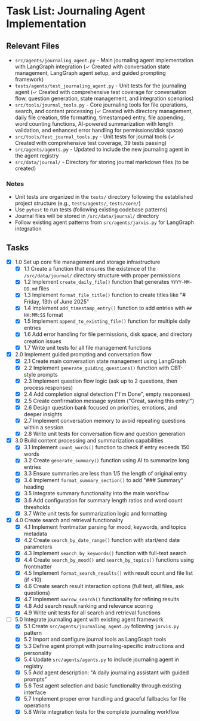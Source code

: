 # Task List: Journaling Agent Implementation

## Relevant Files

- `src/agents/journaling_agent.py` - Main journaling agent implementation with LangGraph integration (✓ Created with conversation state management, LangGraph agent setup, and guided prompting framework)
- `tests/agents/test_journaling_agent.py` - Unit tests for the journaling agent (✓ Created with comprehensive test coverage for conversation flow, question generation, state management, and integration scenarios)
- `src/tools/journal_tools.py` - Core journaling tools for file operations, search, and content processing (✓ Created with directory management, daily file creation, title formatting, timestamped entry, file appending, word counting functions, AI-powered summarization with length validation, and enhanced error handling for permissions/disk space)
- `src/tools/test_journal_tools.py` - Unit tests for journal tools (✓ Created with comprehensive test coverage, 39 tests passing)
- `src/agents/agents.py` - Updated to include the new journaling agent in the agent registry
- `src/data/journal/` - Directory for storing journal markdown files (to be created)

### Notes

- Unit tests are organized in the `tests/` directory following the established project structure (e.g., `tests/agents/`, `tests/core/`)
- Use `pytest` to run tests (following existing codebase patterns)
- Journal files will be stored in `/src/data/journal/` directory
- Follow existing agent patterns from `src/agents/jarvis.py` for LangGraph integration

## Tasks

- [x] 1.0 Set up core file management and storage infrastructure
  - [x] 1.1 Create a function that ensures the existence of the `/src/data/journal/` directory structure with proper permissions
  - [x] 1.2 Implement `create_daily_file()` function that generates `YYYY-MM-DD.md` files
  - [x] 1.3 Implement `format_file_title()` function to create titles like "# Friday, 13th of June 2025"
  - [x] 1.4 Implement `add_timestamp_entry()` function to add entries with `## HH:MM:SS` format
  - [x] 1.5 Implement `append_to_existing_file()` function for multiple daily entries
  - [x] 1.6 Add error handling for file permissions, disk space, and directory creation issues
  - [x] 1.7 Write unit tests for all file management functions

- [x] 2.0 Implement guided prompting and conversation flow
  - [x] 2.1 Create main conversation state management using LangGraph
  - [x] 2.2 Implement `generate_guiding_questions()` function with CBT-style prompts
  - [x] 2.3 Implement question flow logic (ask up to 2 questions, then process responses)
  - [x] 2.4 Add completion signal detection ("I'm Done", empty responses)
  - [x] 2.5 Create confirmation message system ("Great, saving this entry!")
  - [x] 2.6 Design question bank focused on priorities, emotions, and deeper insights
  - [x] 2.7 Implement conversation memory to avoid repeating questions within a session
  - [x] 2.8 Write unit tests for conversation flow and question generation

- [x] 3.0 Build content processing and summarization capabilities
  - [x] 3.1 Implement `count_words()` function to check if entry exceeds 150 words
  - [x] 3.2 Create `generate_summary()` function using AI to summarize long entries
  - [x] 3.3 Ensure summaries are less than 1/5 the length of original entry
  - [x] 3.4 Implement `format_summary_section()` to add "### Summary" heading
  - [x] 3.5 Integrate summary functionality into the main workflow
  - [x] 3.6 Add configuration for summary length ratios and word count thresholds
  - [x] 3.7 Write unit tests for summarization logic and formatting

- [x] 4.0 Create search and retrieval functionality
  - [x] 4.1 Implement frontmatter parsing for mood, keywords, and topics metadata
  - [x] 4.2 Create `search_by_date_range()` function with start/end date parameters
  - [x] 4.3 Implement `search_by_keywords()` function with full-text search
  - [x] 4.4 Create `search_by_mood()` and `search_by_topics()` functions using frontmatter
  - [x] 4.5 Implement `format_search_results()` with result count and file list (if <10)
  - [x] 4.6 Create search result interaction options (full text, all files, ask questions)
  - [x] 4.7 Implement `narrow_search()` functionality for refining results
  - [x] 4.8 Add search result ranking and relevance scoring
  - [x] 4.9 Write unit tests for all search and retrieval functions

- [ ] 5.0 Integrate journaling agent with existing agent framework
  - [x] 5.1 Create `src/agents/journaling_agent.py` following `jarvis.py` pattern
  - [x] 5.2 Import and configure journal tools as LangGraph tools
  - [x] 5.3 Define agent prompt with journaling-specific instructions and personality
  - [x] 5.4 Update `src/agents/agents.py` to include journaling agent in registry
  - [x] 5.5 Add agent description: "A daily journaling assistant with guided prompts"
  - [x] 5.6 Test agent selection and basic functionality through existing interface
  - [x] 5.7 Implement proper error handling and graceful fallbacks for file operations
  - [x] 5.8 Write integration tests for the complete journaling workflow
